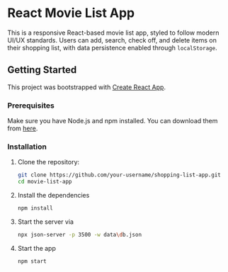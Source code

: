 # React Movie List App

This is a responsive React-based movie list app, styled to follow modern UI/UX standards. Users can add, search, check off, and delete items on their shopping list, with data persistence enabled through `localStorage`.

## Getting Started

This project was bootstrapped with [Create React App](https://github.com/facebook/create-react-app).

### Prerequisites

Make sure you have Node.js and npm installed. You can download them from [here](https://nodejs.org/).

### Installation

1. Clone the repository:

   ```bash
   git clone https://github.com/your-username/shopping-list-app.git
   cd movie-list-app
   ```

2. Install the dependencies

   ```bash
   npm install
   ```

3. Start the server via

   ```bash
   npx json-server -p 3500 -w data\db.json
   ```

4. Start the app

   ```bash
   npm start

   ```
